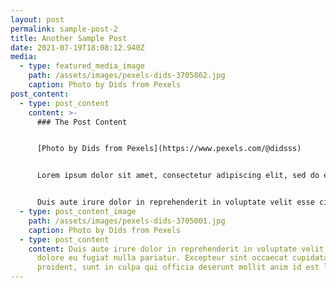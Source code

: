 ```yaml
---
layout: post
permalink: sample-post-2
title: Another Sample Post
date: 2021-07-19T18:08:12.940Z
media:
  - type: featured_media_image
    path: /assets/images/pexels-dids-3705862.jpg
    caption: Photo by Dids from Pexels
post_content:
  - type: post_content
    content: >-
      ### The Post Content


      [Photo by Dids from Pexels](https://www.pexels.com/@didsss)


      Lorem ipsum dolor sit amet, consectetur adipiscing elit, sed do eiusmod tempor incididunt ut labore et dolore magna aliqua. Ut enim ad minim veniam, quis nostrud exercitation ullamco laboris nisi ut aliquip ex ea commodo consequat. 


      Duis aute irure dolor in reprehenderit in voluptate velit esse cillum dolore eu fugiat nulla pariatur. Excepteur sint occaecat cupidatat non proident, sunt in culpa qui officia deserunt mollit anim id est laborum.
  - type: post_content_image
    path: /assets/images/pexels-dids-3705001.jpg
    caption: Photo by Dids from Pexels
  - type: post_content
    content: Duis aute irure dolor in reprehenderit in voluptate velit esse cillum
      dolore eu fugiat nulla pariatur. Excepteur sint occaecat cupidatat non
      proident, sunt in culpa qui officia deserunt mollit anim id est laborum.
---
```

